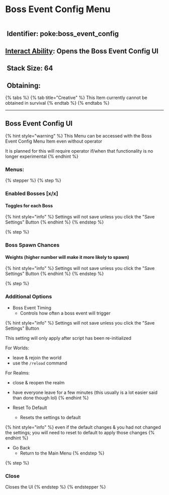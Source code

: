# Boss Event Config Menu

<figure><img src="https://github.com/user-attachments/assets/a7627a43-c3d4-4924-8a95-c87394c7d164" alt=""><figcaption></figcaption></figure>



## <img src="https://minecraft.wiki/images/Name_Tag_JE2_BE2.png?cbdc1" alt="" data-size="line"> Identifier: **poke:boss\_event\_config** <a href="#identifier" id="identifier"></a>

## [Interact Ability](../misc-other-info/interact-abilities.md): Opens the Boss Event Config UI

## <img src="https://minecraft.wiki/images/Light_Gray_Bundle_JE1_BE1.png?b552e" alt="" data-size="line"> Stack Size: 64

## <img src="https://minecraft.wiki/images/thumb/Crafting_Table_JE4_BE3.png/150px-Crafting_Table_JE4_BE3.png?5767f" alt="" data-size="line"> Obtaining:

{% tabs %}
{% tab title="Creative" %}
This Item currently cannot be obtained in survival
{% endtab %}
{% endtabs %}

***

## Boss Event Config UI

{% hint style="warning" %}
This Menu can be accessed with the Boss Event Config Menu Item even without operator



It is planned for this will require operator if/when that functionality is no longer experimental
{% endhint %}

### Menus:

{% stepper %}
{% step %}
### Enabled Bosses \[x/x]

#### Toggles for each Boss

{% hint style="info" %}
Settings will not save unless you click the "Save Settings" Button
{% endhint %}
{% endstep %}

{% step %}
### Boss Spawn Chances

#### Weights (higher number will make it more likely to spawn)

{% hint style="info" %}
Settings will not save unless you click the "Save Settings" Button
{% endhint %}
{% endstep %}

{% step %}
### Additional Options

* Boss Event Timing
  * Controls how often a boss event will trigger

{% hint style="info" %}
Settings will not save unless you click the "Save Settings" Button



This setting will only apply after script has been re-initialized



For Worlds:

* leave & rejoin the world
* use the `/reload` command



For Realms:

* close & reopen the realm&#x20;
* have everyone leave for a few minutes (this usually is a lot easier said than done though lol)
{% endhint %}

* Reset To Default
  * Resets the settings to default

{% hint style="info" %}
even if the default changes & you had not changed the settings; you will need to reset to default to apply those changes
{% endhint %}

* Go Back
  * Return to the Main Menu
{% endstep %}

{% step %}
### Close

Closes the UI
{% endstep %}
{% endstepper %}
